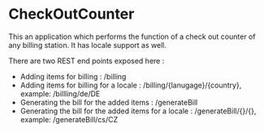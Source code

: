 # CheckOutCounter
This an application which performs the function of a check out counter of any billing station. It has locale support as well.

There are two REST end points exposed here :
- Adding items for billing : /billing
- Adding items for billing for a locale : /billing/{lanugage}/{country}, example: /billling/de/DE
- Generating the bill for the added items : /generateBill
- Generating the bill for the added items for a locale : /generateBill/{}/{}, example: /generateBill/cs/CZ
	
	
